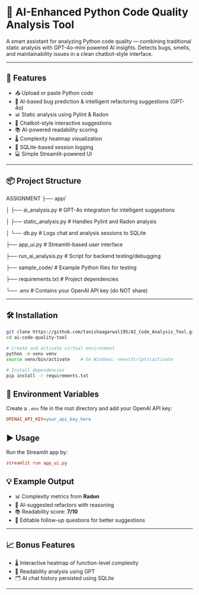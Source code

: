 # 🤖 AI-Enhanced Python Code Quality Analysis Tool

A smart assistant for analyzing Python code quality — combining traditional static analysis with GPT-4o-mini powered AI insights. Detects bugs, smells, and maintainability issues in a clean chatbot-style interface.

---

## 🚀 Features

- 📤 Upload or paste Python code
- 🧠 AI-based bug prediction & intelligent refactoring suggestions (GPT-4o)
- 📊 Static analysis using Pylint & Radon
- 🔁 Chatbot-style interactive suggestions
- 📚 AI-powered readability scoring
- 🌡️ Complexity heatmap visualization
- 📝 SQLite-based session logging
- 💻 Simple Streamlit-powered UI

---

## 📦 Project Structure

ASSIGNMENT
├── app/

│ ├── ai_analysis.py # GPT-4o integration for intelligent suggestions

│ ├── static_analysis.py # Handles Pylint and Radon analysis

│ └── db.py # Logs chat and analysis sessions to SQLite

├── app_ui.py # Streamlit-based user interface

├── run_ai_analysis.py # Script for backend testing/debugging

├── sample_code/ # Example Python files for testing

├── requirements.txt # Project dependencies

└── .env # Contains your OpenAI API key (do NOT share)

---

## 🛠️ Installation

```bash
git clone https://github.com/tanishaagarwal195/AI_Code_Analysis_Tool.git
cd ai-code-quality-tool

# Create and activate virtual environment
python -m venv venv
source venv/bin/activate    # On Windows: venv\Scripts\activate

# Install dependencies
pip install -r requirements.txt
```

## 🔐 Environment Variables

Create a `.env` file in the root directory and add your OpenAI API key:

```ini
OPENAI_API_KEY=your_api_key_here
```

## ▶️ Usage

Run the Streamlit app by:

```ini
streamlit run app_ui.py
```

## 💡 Example Output

- 📊 Complexity metrics from **Radon**
- 🤖 AI-suggested refactors with reasoning
- 📚 Readability score: **7/10**
- 💬 Editable follow-up questions for better suggestions

---

## 📈 Bonus Features

- 🌡️ Interactive heatmap of function-level complexity
- 📖 Readability analysis using GPT
- 🗂️ AI chat history persisted using SQLite

---



